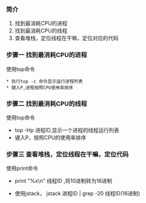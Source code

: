 ### 简介

1. 找到最消耗CPU的进程
2. 找到最消耗CPU的线程
3. 查看堆栈，定位线程在干嘛，定位对应的代码

### 步骤一 找到最消耗CPU的进程

使用top命令

	* 执行top -c 命令显示运行进程列表
	* 键入P,进程按照CPU使用率排序

### 步骤二 找到最消耗CPU的线程

使用top命令

* top -Hp 进程ID,显示一个进程的线程运行列表
* 键入P，按照CPU的使用率排序

### 步骤三 查看堆栈，定位线程在干嘛，定位代码

使用print命令

* print "%x\n" 线程ID ,将10进制转为16进制

* 使用jstack， jstack 进程ID | grep  -20 线程ID(16进制)

  









